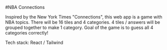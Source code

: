 #NBA Connections

Inspired by the New York Times "Connections", this web app is a game with NBA topics. 
There will be 16 tiles and 4 categories. 4 tiles / answers will be grouped together to make 1 category.
Goal of the game is to guess all 4 categories correctly! 

Tech stack: React / Tailwind